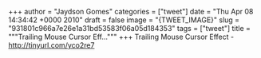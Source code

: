 
+++
author = "Jaydson Gomes"
categories = ["tweet"]
date = "Thu Apr 08 14:34:42 +0000 2010"
draft = false
image = "{TWEET_IMAGE}"
slug = "931801c966a7e26e1a31bd53583f06a05d184353"
tags = ["tweet"]
title = """Trailing Mouse Cursor Eff..."""
+++
Trailing Mouse Cursor Effect - http://tinyurl.com/yco2re7
